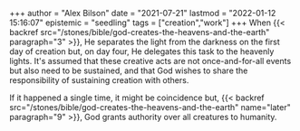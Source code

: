 +++
author = "Alex Bilson"
date = "2021-07-21"
lastmod = "2022-01-12 15:16:07"
epistemic = "seedling"
tags = ["creation","work"]
+++
When {{< backref src="/stones/bible/god-creates-the-heavens-and-the-earth" paragraph="3" >}}, He separates the light from the darkness on the first day of creation but, on day four, He delegates this task to the heavenly lights. It's assumed that these creative acts are not once-and-for-all events but also need to be sustained, and that God wishes to share the responsibility of sustaining creation with others.

If it happened a single time, it might be coincidence but, {{< backref src="/stones/bible/god-creates-the-heavens-and-the-earth" name="later" paragraph="9" >}}, God grants authority over all creatures to humanity.

